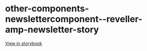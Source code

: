 # other-components-newslettercomponent--reveller-amp-newsletter-story

[View in storybook](https://raw.githack.com/Independent-Digital-News-and-Media-Ltd/standard-pwamp-sb/PR-847-sb/index.html?path=/story/other-components-newslettercomponent--reveller-amp-newsletter-story)